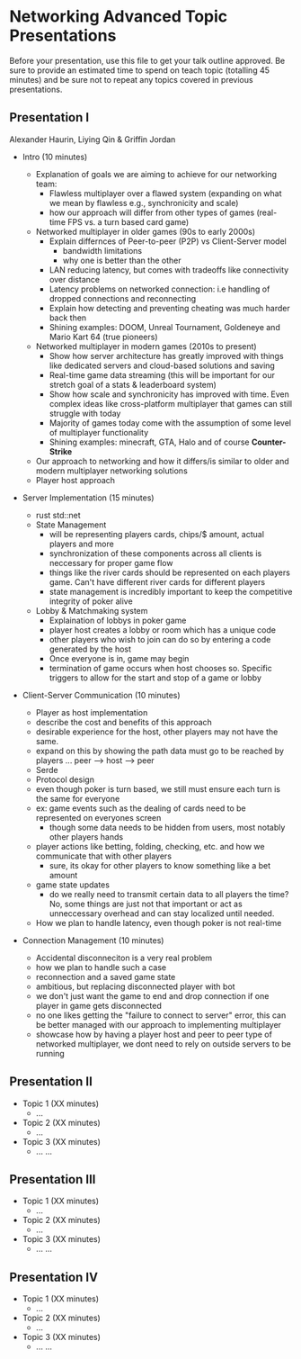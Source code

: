 # Networking Advanced Topic Presentations

Before your presentation, use this file to get your talk outline approved. Be
sure to provide an estimated time to spend on teach topic (totalling 45 minutes)
and be sure not to repeat any topics covered in previous presentations.

## Presentation I

Alexander Haurin,
Liying Qin
& Griffin Jordan

- Intro (10 minutes)
  
  - Explanation of goals we are aiming to achieve for our networking team:
    - Flawless multiplayer over a flawed system (expanding on what we mean by flawless e.g., synchronicity and scale)
    - how our approach will differ from other types of games (real-time FPS vs. a turn based card game)
  - Networked multiplayer in older games (90s to early 2000s)
    - Explain differnces of Peer-to-peer (P2P) vs Client-Server model
        - bandwidth limitations
        - why one is better than the other
    - LAN reducing latency, but comes with tradeoffs like connectivity over distance
    - Latency problems on networked connection: i.e handling of dropped connections and reconnecting
    - Explain how detecting and preventing cheating was much harder back then
    - Shining examples: DOOM, Unreal Tournament, Goldeneye and Mario Kart 64 (true pioneers)
  - Networked multiplayer in modern games (2010s to present)
    - Show how server architecture has greatly improved with things like dedicated servers and cloud-based solutions and saving
    - Real-time game data streaming (this will be important for our stretch goal of a stats & leaderboard system)
    - Show how scale and synchronicity has improved with time. Even complex ideas like cross-platform multiplayer that games can still struggle with today
    - Majority of games today come with the assumption of some level of multiplayer functionality
    - Shining examples: minecraft, GTA, Halo and of course **Counter-Strike**
  - Our approach to networking and how it differs/is similar to older and modern multiplayer networking solutions
  - Player host approach
  
- Server Implementation (15 minutes)
  - rust std::net
  - State Management
    - will be representing players cards, chips/$ amount, actual players and more
    - synchronization of these components across all clients is neccessary for proper game flow
    - things like the river cards should be represented on each players game. Can't have different river cards for different players
    - state management is incredibly important to keep the competitive integrity of poker alive
  - Lobby & Matchmaking system
    - Explaination of lobbys in poker game
    - player host creates a lobby or room which has a unique code
    - other players who wish to join can do so by entering a code generated by the host
    - Once everyone is in, game may begin
    - termination of game occurs when host chooses so. Specific triggers to allow for the start and stop of a game or lobby
    
- Client-Server Communication (10 minutes)
  - Player as host implementation
  - describe the cost and benefits of this approach
  - desirable experience for the host, other players may not have the same.
  - expand on this by showing the path data must go to be reached by players ... peer --> host --> peer
  - Serde
  - Protocol design
  - even though poker is turn based, we still must ensure each turn is the same for everyone
  - ex: game events such as the dealing of cards need to be represented on everyones screen
      - though some data needs to be hidden from users, most notably other players hands
  - player actions like betting, folding, checking, etc. and how we communicate that with other players
    - sure, its okay for other players to know something like a bet amount
  - game state updates
    - do we really need to transmit certain data to all players the time? No, some things are just not that important or act as unneccessary overhead and can stay localized 
      until needed. 
  - How we plan to handle latency, even though poker is not real-time

- Connection Management (10 minutes)
  - Accidental disconneciton is a very real problem
  - how we plan to handle such a case
  - reconnection and a saved game state
  - ambitious, but replacing disconnected player with bot
  - we don't just want the game to end and drop connection if one player in game gets disconnected
  - no one likes getting the "failure to connect to server" error, this can be better managed with our approach to implementing multiplayer
  - showcase how by having a player host and peer to peer type of networked multiplayer, we dont need to rely on outside servers to be running


## Presentation II

- Topic 1 (XX minutes)
  - ...
- Topic 2 (XX minutes)
  - ...
- Topic 3 (XX minutes)
  - ...
...


## Presentation III

- Topic 1 (XX minutes)
  - ...
- Topic 2 (XX minutes)
  - ...
- Topic 3 (XX minutes)
  - ...
...


## Presentation IV

- Topic 1 (XX minutes)
  - ...
- Topic 2 (XX minutes)
  - ...
- Topic 3 (XX minutes)
  - ...
...
